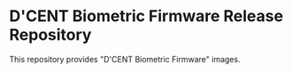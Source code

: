 # D'CENT Biometric Firmware Release Repository
This repository provides "D'CENT Biometric Firmware" images.
